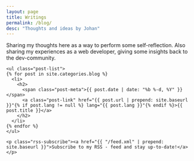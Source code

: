 ```yaml
---
layout: page
title: Writings
permalink: /blog/
desc: "Thoughts and ideas by Johan"
---
```


Sharing my thoughts here as a way to perform some self-reflection. Also sharing my experiences as a web developer, giving some insights back to the dev-community.

<div role="blog">

    <ul class="post-list">
    {% for post in site.categories.blog %}
      <li>
        <h2>
          <span class="post-meta">{{ post.date | date: "%b %-d, %Y" }}</span>
          <a class="post-link" href="{{ post.url | prepend: site.baseurl }}"{% if post.lang != null %} lang="{{ post.lang }}"{% endif %}>{{ post.title }}</a>
        </h2>
      </li>
    {% endfor %}
    </ul>

    <p class="rss-subscribe"><a href="{{ "/feed.xml" | prepend: site.baseurl }}">Subscribe to my RSS - feed and stay up-to-date!</a></p>

</div>